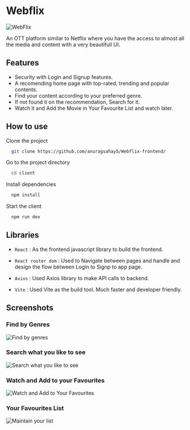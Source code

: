# Webflix
![WebFlix](https://fontmeme.com/permalink/230620/d849efc19dda4821037c2fb4a746ed19.png)

An OTT platform similar to Netflix where you have the access to almost all the media and content with a very beautifull UI. 

## Features

 - Security with Login and Signup features.
 - A recomending home page with top-rated, trending and popular contents.
 - Find your content according to your preferred genre.
 - If not found it on the recommendation, Search for it.
 - Watch it and Add the Movie in Your Favourite List and watch later.

## How to use

Clone the project

```bash
  git clone https://github.com/anuragsahay5/Webflix-frontend/
```

Go to the project directory

```bash
  cd client
```

Install dependencies

```bash
  npm install
```

Start the client

```bash
  npm run dev
```

## Libraries

- ``` React ``` : As the frontend javascript library to build the frontend.
  
- ``` React router dom ``` : Used to Navigate between pages and handle and design the flow between Login to Signp to app page.
  
- ``` Axios ``` : Used Axios library to make API calls to backend.

- ``` Vite ``` : Used Vite as the build tool. Much faster and developer friendly.


## Screenshots

### Find by Genres
![Find by genres](https://i.ibb.co/zsv8Drt/Find-by-genre.png)

### Search what you like to see
![Search what you like to see](https://i.ibb.co/wpdCs0m/Search-movie.png)

### Watch and Add to your Favourites
![Watch and Add to Your Favourites](https://i.ibb.co/Wkb3PzL/Watch-addtofav.jpg)

### Your Favourites List
![Maintain your list](https://i.ibb.co/yW8JNZp/favs-list.png)
